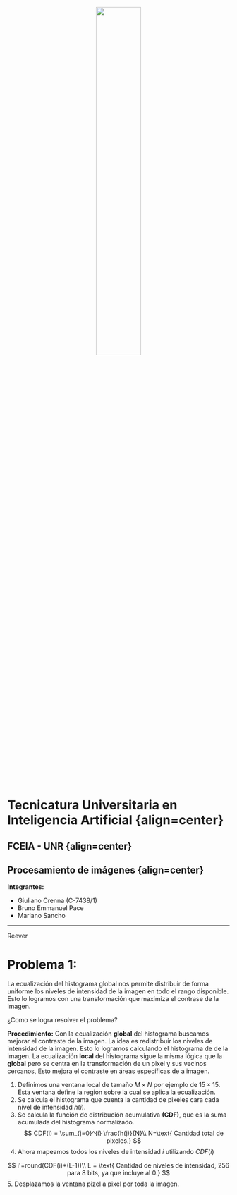 <p align="center" width="100%">
    <img width="45%" src="https://aicogestion.org/wp-content/uploads/2018/06/Logo-Unr-1.png">
</p>

# Tecnicatura Universitaria en Inteligencia Artificial {align=center}
## FCEIA - UNR {align=center}
## Procesamiento de imágenes {align=center}


**Integrantes:**
- Giuliano Crenna (C-7438/1)
- Bruno Emmanuel Pace
- Mariano Sancho 

---
Reever

# **Problema 1:**
La ecualización del histograma global nos permite distribuir de forma uniforme los niveles de intensidad de la imagen en todo el rango disponible. Esto lo logramos con una transformación que maximiza el contrase de la imagen.

¿Como se logra resolver el problema?

**Procedimiento:**
Con la ecualización **global** del histograma buscamos mejorar el contraste de la imagen. La idea es redistribuír los niveles de intensidad de la imagen. Esto lo logramos calculando el histograma de de la imagen.
La ecualización **local** del histograma sigue la misma lógica que la **global** pero se centra en la transformación de un pixel y sus vecinos cercanos, Esto mejora el contraste en áreas específicas de a imagen.

1. Definimos una ventana local de tamaño $M \times N$ por ejemplo de $15 \times 15$. Esta ventana define la region sobre la cual se aplica la ecualización.
2. Se calcula el histograma que cuenta la cantidad de pixeles cara cada nivel de intensidad $h(i)$.
3. Se calcula la función de distribución acumulativa **(CDF)**, que es la suma acumulada del histograma normalizado.
$$
CDF(i) = \sum_{j=0}^{i} \frac{h(j)}{N}\\
N=\text{ Cantidad total de pixeles.}
$$
4. Ahora mapeamos todos los niveles de intensidad $i$ utilizando $CDF(i)$

$$
i'=round(CDF(i)*(L-1))\\
L = \text{ Cantidad de niveles de intensidad, 256 para 8 bits, ya que incluye al 0.}
$$
5. Desplazamos la ventana pizel a pixel por toda la imagen.
